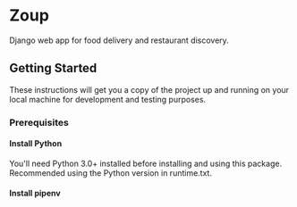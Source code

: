 # Zoup
Django web app for food delivery and restaurant discovery.

## Getting Started

These instructions will get you a copy of the project up and running on your local machine for development and testing purposes.

### Prerequisites

#### Install Python
You'll need Python 3.0+ installed before installing and using this package. Recommended using the Python version in runtime.txt.

#### Install pipenv
